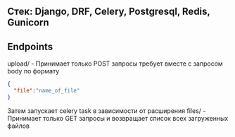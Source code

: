 Стек: Django, DRF, Celery, Postgresql, Redis, Gunicorn
------------------------------------------------------
Endpoints
------------------------------------------------------
upload/ - Принимает только POST запросы требует вместе 
с запросом body по формату
```json
{
  "file":"name_of_file"
}
```
Затем запускает celery task в зависимости от расширения
files/ - Принимает только GET запросы и возвращает список
всех загруженных файлов

